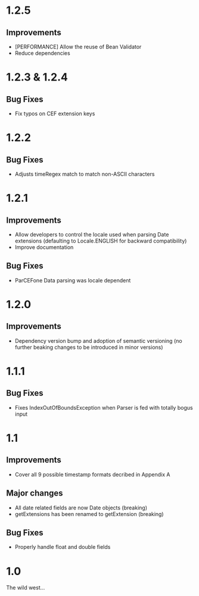 <!--

 (C) Copyright 2016 Fluenda.

 Licensed under the Apache License, Version 2.0 (the "License");
 you may not use this file except in compliance with the License.
 You may obtain a copy of the License at

     http://www.apache.org/licenses/LICENSE-2.0

 Unless required by applicable law or agreed to in writing, software
 distributed under the License is distributed on an "AS IS" BASIS,
 WITHOUT WARRANTIES OR CONDITIONS OF ANY KIND, either express or implied.
 See the License for the specific language governing permissions and
 limitations under the License.

-->

# 1.2.5
## Improvements
* [PERFORMANCE] Allow the reuse of Bean Validator
* Reduce dependencies 

# 1.2.3 & 1.2.4
## Bug Fixes
* Fix typos on CEF extension keys

# 1.2.2
## Bug Fixes
* Adjusts timeRegex match to match non-ASCII characters

# 1.2.1
## Improvements
* Allow developers to control the locale used when parsing Date 
  extensions (defaulting to Locale.ENGLISH for backward compatibility)
* Improve documentation
## Bug Fixes
* ParCEFone Data parsing was locale dependent

# 1.2.0
## Improvements
* Dependency version bump and adoption of semantic versioning (no further 
  beaking changes to be introduced in minor versions)

# 1.1.1
## Bug Fixes
* Fixes IndexOutOfBoundsException when Parser is fed with totally bogus 
  input

# 1.1 
## Improvements
* Cover all 9 possible timestamp formats decribed in Appendix A

## Major changes
* All date related fields are now Date objects (breaking)
* getExtensions has been renamed to getExtension (breaking)

## Bug Fixes
* Properly handle float and double fields

# 1.0

The wild west...
